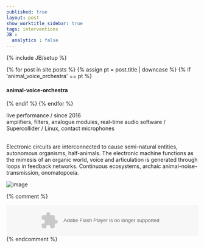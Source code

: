 ```yaml
---
published: true
layout: post
show_worktitle_sidebar: true
tags: interventions
JB :
  analytics : false
---
```


{% include JB/setup %}

<div class="container-parent">
<div class="container-narrow-right">
{% for post in site.posts %}
	{% assign pt = post.title | downcase %}
	{% if 'animal_voice_orchestra' == pt %}
<h4><a href="{{ BASE_PATH }}{{ post.url }}"></a>animal-voice-orchestra</h4>
	{% endif %}
{% endfor %}

<p>
live performance / since 2016<br />
amplifiers, filters, analogue modules, real-time audio software / Supercollider / Linux, contact microphones
<br /><br />

Electronic circuits are interconnected to cause semi-natural entities, autonomous organisms, half-animals. The electronic machine functions as the mimesis of an organic world, voice and articulation is generated through loops in feedback networks. Continuous ecosystems, archaic animal-noise-transmission, onomatopoeia.
<br />


</p>
</div>


<div class="container-narrow-left">
<img src="{{ site.url }}/images/animal-orchstra.jpg" loading="lazy" alt="image">
<p></p>

</div>
</div>




{% comment %}
<div>
	<object height="81" width="100%"> <param name="movie" value="https://player.soundcloud.com/player.swf?url=https%3A//api.soundcloud.com/tracks/124203709&amp;show_comments=true&amp;
	auto_play=false&amp;color=ff7700"></param> <param name="allowscriptaccess" value="always"></param> <embed allowscriptaccess="always" height="81" src="https://player.soundcloud.com/player.swf?url=https%3A//api.soundcloud.com/tracks/124203709&amp;show_comments=true&amp;auto_play=false&amp;color=ff7700" type="application/x-shockwave-flash" width="100%"></embed> </object>    
</div>
{% endcomment %}












